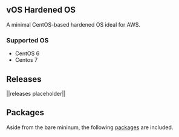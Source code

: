 ## vOS Hardened OS
A minimal CentOS-based hardened OS ideal for AWS.

### Supported OS
- CentOS 6
- Centos 7

## Releases
||releases placeholder||

## Packages
Aside from the bare mininum, the following [packages](https://github.com/VoyagerInnovations/hardened1-packages/blob/master/packages.txt) are included.

#

